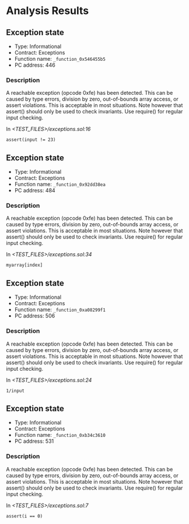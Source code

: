 # Analysis Results
## Exception state
- Type: Informational
- Contract: Exceptions
- Function name: `_function_0x546455b5`
- PC address: 446

### Description
A reachable exception (opcode 0xfe) has been detected. This can be caused by type errors, division by zero, out-of-bounds array access, or assert violations. This is acceptable in most situations. Note however that assert() should only be used to check invariants. Use require() for regular input checking. 

In *<TEST_FILES>/exceptions.sol:16*

```
assert(input != 23)
```
## Exception state
- Type: Informational
- Contract: Exceptions
- Function name: `_function_0x92dd38ea`
- PC address: 484

### Description
A reachable exception (opcode 0xfe) has been detected. This can be caused by type errors, division by zero, out-of-bounds array access, or assert violations. This is acceptable in most situations. Note however that assert() should only be used to check invariants. Use require() for regular input checking. 

In *<TEST_FILES>/exceptions.sol:34*

```
myarray[index]
```
## Exception state
- Type: Informational
- Contract: Exceptions
- Function name: `_function_0xa08299f1`
- PC address: 506

### Description
A reachable exception (opcode 0xfe) has been detected. This can be caused by type errors, division by zero, out-of-bounds array access, or assert violations. This is acceptable in most situations. Note however that assert() should only be used to check invariants. Use require() for regular input checking. 

In *<TEST_FILES>/exceptions.sol:24*

```
1/input
```
## Exception state
- Type: Informational
- Contract: Exceptions
- Function name: `_function_0xb34c3610`
- PC address: 531

### Description
A reachable exception (opcode 0xfe) has been detected. This can be caused by type errors, division by zero, out-of-bounds array access, or assert violations. This is acceptable in most situations. Note however that assert() should only be used to check invariants. Use require() for regular input checking. 

In *<TEST_FILES>/exceptions.sol:7*

```
assert(i == 0)
```

